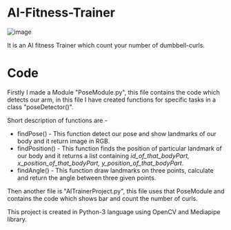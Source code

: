 # AI-Fitness-Trainer
![image](https://user-images.githubusercontent.com/86593289/129444651-1d11134c-6caa-4259-85b1-2a44f6ff98a2.png)

It is an AI fitness Trainer which count your number of dumbbell-curls.
# Code
Firstly I made a Module "PoseModule.py", this file contains the code which detects our arm, in this file I have created functions for specific tasks in a class "poseDetector()".

Short description of functions are -

* findPose() - This function detect our pose and show landmarks of our body and it return image in RGB.
* findPosition() - This function finds the position of particular landmark of our body and it returns a list containing *id_of_that_bodyPart, x_position_of_that_bodyPart, y_position_of_that_bodyPart*.
* findAngle() - This function draw landmarks on three points, calculate and return the angle between three given points.

Then another file is "AITrainerProject.py", this file uses that PoseModule and contains the code which shows bar and count the number of curls.

This project is created in Python-3 language using OpenCV and Mediapipe library.
